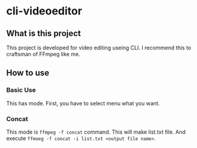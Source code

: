 # cli-videoeditor
## What is this project
This project is developed for video editing useing CLI.
I recommend this to craftsman of FFmpeg like me.

## How to use
### Basic Use
This has mode.
First, you have to select menu what you want.
### Concat
This mode is `ffmpeg -f concat` command.
This will make list.txt file.
And execute `ffmoeg -f concat -i list.txt <output file name>`.

